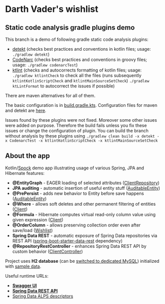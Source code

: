 # Darth Vader's wishlist

## Static code analysis gradle plugins demo
This branch is a demo of following gradle static code analysis plugins:
* [detekt](https://detekt.dev/) (checks best practices and conventions in kotlin files; usage: ```./gradlew detekt```)
* [CodeNarc](https://codenarc.org/) (checks best practices and conventions in groovy files; usage: ```./gradlew codenarcTest```)
* [ktlint](https://pinterest.github.io/ktlint/0.49.1/) (checks and autocorrects formatting of kotlin files; usage: ```./gradlew ktlintCheck``` to check all the files (runs subsequently ```ktlintKotlinScriptCheck``` and ```ktlintMainSourceSetCheck```) ```./gradlew ktLintFormat``` to autocorrect the issues if possible)

There are maven alternatives for all of them.

The basic configuration is in [build.gradle.kts](build.gradle.kts). 
Configuration files for maven and detekt are [here](config).

Issues found by these plugins were not fixed. Moreover some other issues were added on purpose. 
Therefore the build fails unless you fix these issues or change the configuration of plugin.
You can build the branch without analysis by these plugins using ```./gradlew clean build -x detekt -x CodenarcTest -x ktlintKotlinScriptCheck -x ktlintMainSourceSetCheck```

## About the app

Kotlin/[Spock](https://spockframework.org/spock/docs/) demo app illustrating usage of various Spring, JPA and Hibernate features:

* **@EntityGraph** - EAGER loading of selected attributes ([ClientRepository](src/main/kotlin/dk/cngroup/wishlist/entity/Client.kt))
* **JPA auditing** - automatic insertion of useful entity stuff ([AuditableEntity](src/main/kotlin/dk/cngroup/wishlist/entity/AuditableEntity.kt))
* **@PrePersist** - adds new behavior to Entity before save happens ([AuditableEntity](src/main/kotlin/dk/cngroup/wishlist/entity/AuditableEntity.kt))
* **@Where** - allows soft deletes and other permanent filtering of entities ([Client](src/main/kotlin/dk/cngroup/wishlist/entity/Client.kt))
* **@Formula** - Hibernate computes virtual read-only column value using given expression ([Client](src/main/kotlin/dk/cngroup/wishlist/entity/Client.kt))
* **@OrderColumn** - allows preserving collection order even after save/load ([Wishlist](src/main/kotlin/dk/cngroup/wishlist/entity/Wishlist.kt))
* **Spring Data REST** - automatic exposure of Spring Data repositories via REST API ([spring-boot-starter-data-rest](build.gradle.kts) dependency)
* **@RepositoryRestController** - enhances Spring Data REST API by custom behavior ([ClientController](src/main/kotlin/dk/cngroup/wishlist/controller/ClientController.kt))

Project uses **H2 database** (can be [switched to dedicated MySQL](src/main/resources/application.yml)) initialized with [sample data](src/main/kotlin/dk/cngroup/wishlist/DatabaseInitializer.kt).

Useful runtime URLs:
* **[Swagger UI](http://localhost:8080/openapi/swagger)**
* **[Spring Data REST API](http://localhost:8080)**
* [Spring Data ALPS descriptors](http://localhost:8080/profile)

